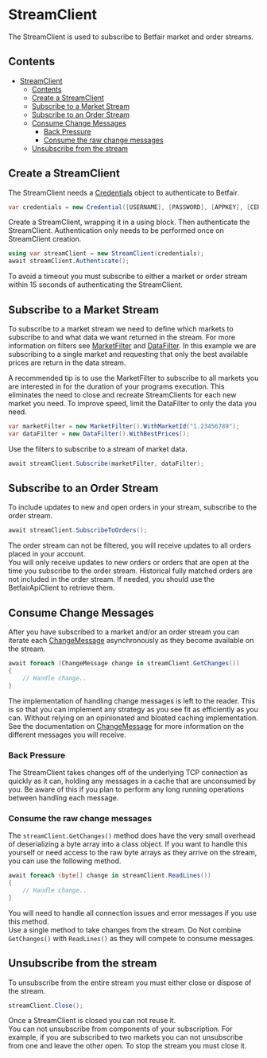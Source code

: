 # StreamClient
The StreamClient is used to subscribe to Betfair market and order streams.

## Contents
- [StreamClient](#streamclient)
	- [Contents](#contents)
	- [Create a StreamClient](#create-a-streamclient)
	- [Subscribe to a Market Stream](#subscribe-to-a-market-stream)
	- [Subscribe to an Order Stream](#subscribe-to-an-order-stream)
	- [Consume Change Messages](#consume-change-messages)
		- [Back Pressure](#back-pressure)
		- [Consume the raw change messages](#consume-the-raw-change-messages)
	- [Unsubscribe from the stream](#unsubscribe-from-the-stream)

## Create a StreamClient
The StreamClient needs a [Credentials](/docs/Authentication.md) object to authenticate to Betfair.
```csharp
var credentials = new Credential([USERNAME], [PASSWORD], [APPKEY], [CERT]);
```

Create a StreamClient, wrapping it in a using block. Then authenticate the StreamClient. Authentication only needs to be performed once on StreamClient creation.
```csharp
using var streamClient = new StreamClient(credentials);
await streamClient.Authenticate();
```

To avoid a timeout you must subscribe to either a market or order stream within 15 seconds of authenticating the StreamClient.

## Subscribe to a Market Stream
To subscribe to a market stream we need to define which markets to subscribe to and what data we want returned in the stream. For more information on filters see [MarketFilter](/docs/MarketFilter.md) and [DataFilter](/docs/MarketFilter.md). In this example we are subscribing to a single market and requesting that only the best available prices are return in the data stream.

A recommended tip is to use the MarketFilter to subscribe to all markets you are interested in for the duration of your programs execution. This eliminates the need to close and recreate StreamClients for each new market you need. To improve speed, limit the DataFilter to only the data you need. 
```csharp
var marketFilter = new MarketFilter().WithMarketId("1.23456789");
var dataFilter = new DataFilter().WithBestPrices();
```

Use the filters to subscribe to a stream of market data.
```csharp
await streamClient.Subscribe(marketFilter, dataFilter);
```

## Subscribe to an Order Stream
To include updates to new and open orders in your stream, subscribe to the order stream.
```csharp
await streamClient.SubscribeToOrders();
```
The order stream can not be filtered, you will receive updates to all orders placed in your account.  
You will only receive updates to new orders or orders that are open at the time you subscribe to the order stream. Historical fully matched orders are not included in the order stream. If needed, you should use the BetfairApiClient to retrieve them. 

## Consume Change Messages
After you have subscribed to a market and/or an order stream you can iterate each [ChangeMessage](/docs/ChangeMessage.md) asynchronously as they become available on the stream. 
```csharp
await foreach (ChangeMessage change in streamClient.GetChanges())
{
	// Handle change..
}
```
The implementation of handling change messages is left to the reader. This is so that you can implement any strategy as you see fit as efficiently as you can. Without relying on an opinionated and bloated caching implementation. See the documentation on [ChangeMessage](/docs/ChangeMessage.md) for more information on the different messages you will receive.

### Back Pressure
The StreamClient takes changes off of the underlying TCP connection as quickly as it can, holding any messages in a cache that are unconsumed by you. Be aware of this if you plan to perform any long running operations between handling each message.

### Consume the raw change messages
The ```streamClient.GetChanges()``` method does have the very small overhead of deserializing a byte array into a class object. If you want to handle this yourself or need access to the raw byte arrays as they arrive on the stream, you can use the following method.
```csharp
await foreach (byte[] change in streamClient.ReadLines())
{
	// Handle change..
}
```
You will need to handle all connection issues and error messages if you use this method.  
Use a single method to take changes from the stream. Do Not combine ```GetChanges()``` with ```ReadLines()``` as they will compete to consume messages.

## Unsubscribe from the stream
To unsubscribe from the entire stream you must either close or dispose of the stream.
```csharp
streamClient.Close();
```
Once a StreamClient is closed you can not reuse it.  
You can not unsubscribe from components of your subscription. For example, if you are subscribed to two markets you can not unsubscribe from one and leave the other open. To stop the stream you must close it. 